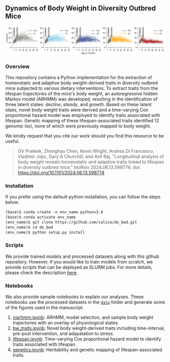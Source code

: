 ## Dynamics of Body Weight in Diversity Outbred Mice
![Trajectories of Body Weight in Diversity Outbred Mice](images/trajectories.png "Trajectories of Body Weight in Diversity Outbred Mice")
### Overview
This repository contains a Python implementation for the extraction of homeostatic and adaptive body weight-derived traits in diversity outbred mice subjected to various dietary interventions. To extract traits from the lifespan trajectories of the mice's body weight, an autoregressive hidden Markov model (ARHMM) was developed, resulting in the identification of three latent states: _decline_, _steady_, and _growth_. Based on these latent staes, novel body weight traits were derived and a time-varying Cox proportional hazard model was employed to identify traits associated with lifespan. Genetic mapping of these lifespan-associated traits identified 12 genomic loci, none of which were previously mapped to body weight. 

We kindly request that you cite our work should you find this resource to be useful.

> GV Prateek, Zhenghao Chen, Kevin Wright, Andrea Di Francesco, Vladimir Jojic, Gary A Churchill, and Anil Raj, "Longitudinal analysis of body weight reveals homeostatic and adaptive traits linked to lifespan in diversity outbred mice," bioRxiv 2024.06.13.598774; doi: https://doi.org/10.1101/2024.06.13.598774

### Installation
If you prefer using the default python installation, you can follow the steps below:
```
(base)$ conda create -n env_name python=3.8
(base)$ conda activate env_name
(env_name)$ git clone https://github.com/calico/do_bwd.git
(env_name)$ cd do_bwd
(env_name)$ python setup.py install
```

### Scripts
We provide trained models and processed datasets along with this github repository. However, if you would like to train models from scratch, we provide scripts that can be deployed as SLURM jobs. For more details, please check the description [here](scripts/README.md).

### Notebooks
We also provide sample notebooks to explain our analyses. These notebooks use the processed datasets in the [`data`](data/) folder and generate some of the figures used in the manuscript.

1. [viarhmm.ipynb](notebooks/01_viarhmm.ipynb): ARHMM, model selection, and sample body weight trajectories with an overlay of physiological states.
2. [bw_traits.ipynb](notebooks/02_bw_traits.ipynb): Novel body weight-derived traits including time-interval, pre-post intervention, and adapatation to stress.
3. [lifespan.ipynb](notebooks/03_lifespan.ipynb): Time-varying Cox proportional hazard model to identify traits associated with lifespan.
4. [genetics.ipynb](notebooks/04_genetics.ipynb): Heritability and genetic mapping of lifespan-associated traits.
